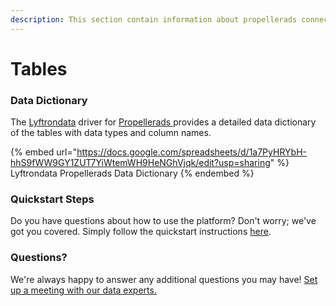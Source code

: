 ```yaml
---
description: This section contain information about propellerads connector tables information
---
```


# Tables

### Data Dictionary

The [Lyftrondata](https://www.lyftrondata.com/) driver for [Propellerads](https://www.lyftrondata.com/integration/propellerads/)[ ](https://www.lyftrondata.com/integration/propellerads/)provides a detailed data dictionary of the tables with data types and column names.

{% embed url="https://docs.google.com/spreadsheets/d/1a7PyHRYbH-hhS9fWW9GY1ZUT7YiWtemWH9HeNGhVjqk/edit?usp=sharing" %}
Lyftrondata Propellerads Data Dictionary
{% endembed %}

### Quickstart Steps

Do you have questions about how to use the platform? Don't worry; we've got you covered. Simply follow the quickstart instructions [here](../../../../quickstart-steps.md).

### Questions? <a href="#questions" id="questions"></a>

We're always happy to answer any additional questions you may have! [Set up a meeting with our data experts.](https://www.lyftrondata.com/book-a-meeting/)

